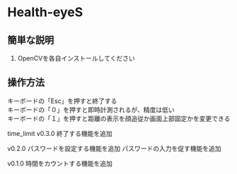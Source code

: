 # Health-eyeS

## 簡単な説明
1. OpenCVを各自インストールしてください

## 操作方法
キーボードの「Esc」を押すと終了する  
キーボードの「０」を押すと即時計測されるが、精度は低い  
キーボードの「１」を押すと距離の表示を顔追従か画面上部固定かを変更できる  

time_limit
v0.3.0  終了する機能を追加

v0.2.0  パスワードを設定する機能を追加
        パスワードの入力を促す機能を追加

v0.1.0  時間をカウントする機能を追加
